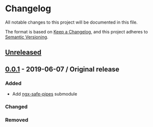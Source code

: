 # Changelog
All notable changes to this project will be documented in this file.

The format is based on [Keep a Changelog](https://keepachangelog.com/en/1.0.0/),
and this project adheres to [Semantic Versioning](https://semver.org/spec/v2.0.0.html).

## [Unreleased]
<!-- This section contains upcoming changes not yet in a version -->

## [0.0.1] - 2019-06-07 / Original release

### Added
- Add [ngx-safe-pipes](https://github.com/it-era/ngx-safe-pipes) submodule

### Changed

### Removed

[Unreleased]: https://github.com/it-era/ngx/compare/v0.0.1...HEAD
[0.0.1]: https://github.com/it-era/ngx/releases/tag/v0.0.1
